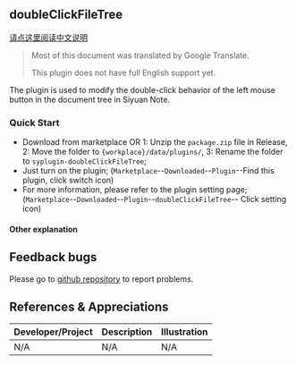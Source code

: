 ## doubleClickFileTree

[请点这里阅读中文说明](README_zh_CN.md)

> Most of this document was translated by Google Translate.
>
> This plugin does not have full English support yet.

The plugin is used to modify the double-click behavior of the left mouse button in the document tree in Siyuan Note.

### Quick Start

- Download from marketplace OR 1: Unzip the `package.zip` file in Release, 2: Move the folder to `{workplace}/data/plugins/`, 3: Rename the folder to `syplugin-doubleClickFileTree`;
- Just turn on the plugin; (`Marketplace`--`Downloaded`--`Plugin`--Find this plugin, click switch icon)
- For more information, please refer to the plugin setting page;  (`Marketplace`--`Downloaded`--`Plugin`--`doubleClickFileTree`-- Click setting icon)

#### Other explanation



## Feedback bugs

Please go to [github repository](https://github.com/OpaqueGlass/syplugin-doubleClickFileTree) to report problems.

## References & Appreciations

| Developer/Project                                            | Description                                                  | Illustration                                                 |
| ------------------------------------------------------------ | ------------------------------------------------------------ | ------------------------------------------------------------ |
| N/A | N/A | N/A |